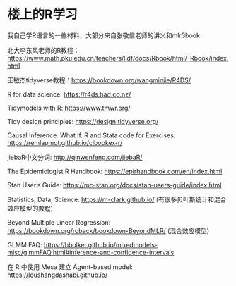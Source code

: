 # 楼上的R学习
我自己学R语言的一些材料，大部分来自张敬信老师的讲义和mlr3book

北大李东风老师的R教程：https://www.math.pku.edu.cn/teachers/lidf/docs/Rbook/html/_Rbook/index.html

王敏杰tidyverse教程：https://bookdown.org/wangminjie/R4DS/

R for data science: https://r4ds.had.co.nz/

Tidymodels with R: https://www.tmwr.org/

Tidy design principles: https://design.tidyverse.org/

Causal Inference: What If. R and Stata code for Exercises: https://remlapmot.github.io/cibookex-r/

jiebaR中文分词: http://qinwenfeng.com/jiebaR/

The Epidemiologist R Handbook: https://epirhandbook.com/en/index.html

Stan User’s Guide: https://mc-stan.org/docs/stan-users-guide/index.html

Statistics, Data, Science: https://m-clark.github.io/  (有很多贝叶斯统计和混合效应模型的教程)

Beyond Multiple Linear Regression: https://bookdown.org/roback/bookdown-BeyondMLR/ (混合效应模型)

GLMM FAQ: https://bbolker.github.io/mixedmodels-misc/glmmFAQ.html#inference-and-confidence-intervals

在 R 中使用 Mesa 建立 Agent-based model: https://loushangdashabi.github.io/
